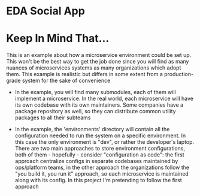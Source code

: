 # EDA Social App

# Keep In Mind That...

This is an example about how a microservice environment could be set up. This won't be the best way to get the job done since you will find as many nuances of microservices systems as many organizations which  adopt them. This example is realistic but differs in some extent from a production-grade system for the sake of convenience

* In the example, you will find many submodules, each of them will implement a microservice. In the real world, each microservice will have its own codebase with its own maintainers. Some companies have a package repository as well, so they can distribute common utility packages to all their subteams

* In the example, the 'environments' directory will contain all the configuration needed to run the system on a specific environment. In this case the only environment is "dev", or rather the developer's laptop. There are two main approaches to store environment configurations, both of them - hopefully - consider "configuration as code": the first approach centralize configs in separate codebases maintained by ops/platform teams, in the other approach the organizations follow the "you build it, you run it" approach, so each microservice is maintained along with its config. In this project I'm pretending to follow the first approach